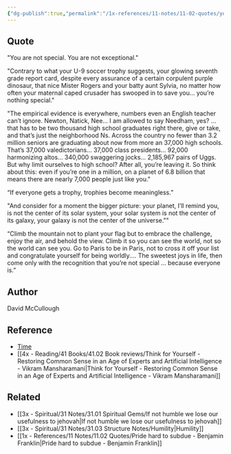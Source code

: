 ```yaml
---
{"dg-publish":true,"permalink":"/1x-references/11-notes/11-02-quotes/you-are-not-special-and-not-exceptional-everyone-is-david-mc-cullough/","title":"You are not special and not exceptional - everyone is - David McCullough","created":"2024-02-14T20:18:36.345+03:00","updated":"2024-02-14T20:18:36.345+03:00"}
---
```



## Quote
"You are not special. You are not exceptional."

"Contrary to what your U-9 soccer trophy suggests, your glowing seventh grade report card, despite every assurance of a certain corpulent purple dinosaur, that nice Mister Rogers and your batty aunt Sylvia, no matter how often your maternal caped crusader has swooped in to save you… you’re nothing special."

"The empirical evidence is everywhere, numbers even an English teacher can’t ignore. Newton, Natick, Nee… I am allowed to say Needham, yes? … that has to be two thousand high school graduates right there, give or take, and that’s just the neighborhood Ns. Across the country no fewer than 3.2 million seniors are graduating about now from more an 37,000 high schools. That’s 37,000 valedictorians… 37,000 class presidents… 92,000 harmonizing altos… 340,000 swaggering jocks… 2,185,967 pairs of Uggs. But why limit ourselves to high school? After all, you’re leaving it. So think about this: even if you’re one in a million, on a planet of 6.8 billion that means there are nearly 7,000 people just like you."

“If everyone gets a trophy, trophies become meaningless.”

"And consider for a moment the bigger picture: your planet, I’ll remind you, is not the center of its solar system, your solar system is not the center of its galaxy, your galaxy is not the center of the universe.""

“Climb the mountain not to plant your flag but to embrace the challenge, enjoy the air, and behold the view. Climb it so you can see the world, not so the world can see you. Go to Paris to be in Paris, not to cross it off your list and congratulate yourself for being worldly.… The sweetest joys in life, then come only with the recognition that you’re not special … because everyone is.”

## Author
David McCullough

## Reference
- [Time](https://time.com/4116019/david-mccullough-jr-graduation-speech-wellesley-high/)
- [[4x - Reading/41 Books/41.02 Book reviews/Think for Yourself - Restoring Common Sense in an Age of Experts and Artificial Intelligence - Vikram Mansharamani\|Think for Yourself - Restoring Common Sense in an Age of Experts and Artificial Intelligence - Vikram Mansharamani]]

## Related
- [[3x - Spiritual/31 Notes/31.01 Spiritual Gems/If not humble we lose our usefulness to jehovah\|If not humble we lose our usefulness to jehovah]]
- [[3x - Spiritual/31 Notes/31.03 Structure Notes/Humility\|Humility]]
- [[1x - References/11 Notes/11.02 Quotes/Pride hard to subdue - Benjamin Franklin\|Pride hard to subdue - Benjamin Franklin]]